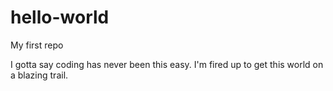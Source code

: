# hello-world
My first repo

I gotta say coding has never been this easy.
I'm fired up to get this world on a blazing trail.
